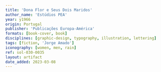 ```yaml
---
title: 'Dona Flor e Seus Dois Maridos'
author_name: 'Estúdios PEA'
year: y1966
origin: Portugal
publisher: 'Publicações Europa-América'
formats: [book-cover, book]
disciplines: [graphic-design, typography, illustration, lettering]
tags: [fiction, 'Jorge Amado']
iconography: [women, men, rain]
ref: sol-030-0035
layout: artifact
date_added: 2023-03-08
---
```


